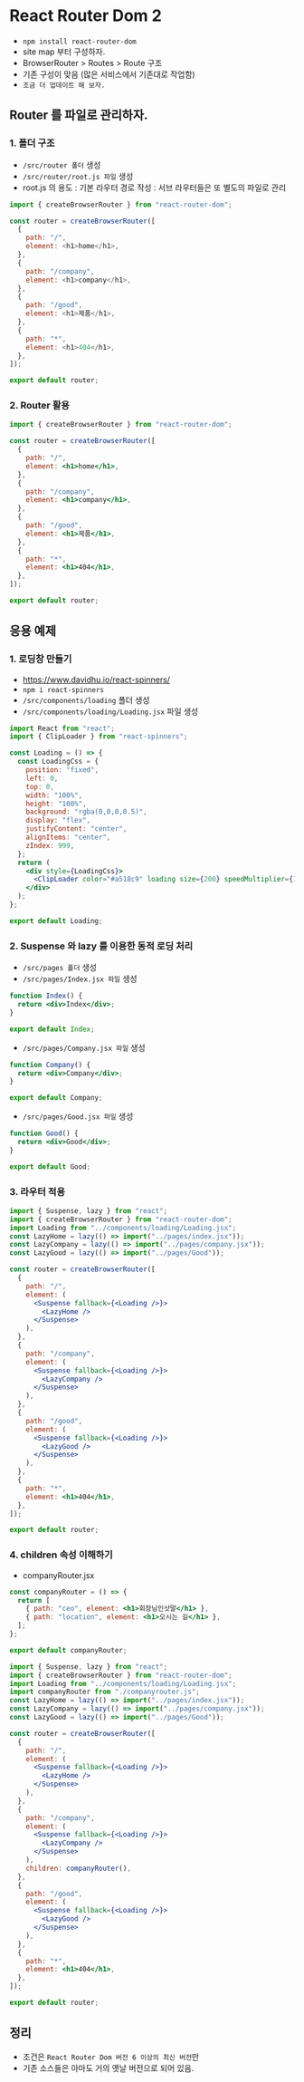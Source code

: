 # React Router Dom 2

- `npm install react-router-dom`
- site map 부터 구성하자.
- BrowserRouter > Routes > Route 구조
- 기존 구성이 맞음 (많은 서비스에서 기존대로 작업함)
- `조금 더 업데이트 해 보자.`

## Router 를 파일로 관리하자.

### 1. 폴더 구조

- `/src/router 폴더` 생성
- `/src/router/root.js 파일` 생성
- root.js 의 용도
  : 기본 라우터 경로 작성
  : 서브 라우터들은 또 별도의 파일로 관리

```js
import { createBrowserRouter } from "react-router-dom";

const router = createBrowserRouter([
  {
    path: "/",
    element: <h1>home</h1>,
  },
  {
    path: "/company",
    element: <h1>company</h1>,
  },
  {
    path: "/good",
    element: <h1>제품</h1>,
  },
  {
    path: "*",
    element: <h1>404</h1>,
  },
]);

export default router;
```

### 2. Router 활용

```jsx
import { createBrowserRouter } from "react-router-dom";

const router = createBrowserRouter([
  {
    path: "/",
    element: <h1>home</h1>,
  },
  {
    path: "/company",
    element: <h1>company</h1>,
  },
  {
    path: "/good",
    element: <h1>제품</h1>,
  },
  {
    path: "*",
    element: <h1>404</h1>,
  },
]);

export default router;
```

## 응용 예제

### 1. 로딩창 만들기

- https://www.davidhu.io/react-spinners/
- `npm i react-spinners`
- `/src/components/loading` 폴더 생성
- `/src/components/loading/Loading.jsx` 파일 생성

```jsx
import React from "react";
import { ClipLoader } from "react-spinners";

const Loading = () => {
  const LoadingCss = {
    position: "fixed",
    left: 0,
    top: 0,
    width: "100%",
    height: "100%",
    background: "rgba(0,0,0,0.5)",
    display: "flex",
    justifyContent: "center",
    alignItems: "center",
    zIndex: 999,
  };
  return (
    <div style={LoadingCss}>
      <ClipLoader color="#a518c9" loading size={200} speedMultiplier={1} />
    </div>
  );
};

export default Loading;
```

### 2. Suspense 와 lazy 를 이용한 동적 로딩 처리

- `/src/pages 폴더` 생성
- `/src/pages/Index.jsx 파일` 생성

```jsx
function Index() {
  return <div>Index</div>;
}

export default Index;
```

- `/src/pages/Company.jsx 파일` 생성

```jsx
function Company() {
  return <div>Company</div>;
}

export default Company;
```

- `/src/pages/Good.jsx 파일` 생성

```jsx
function Good() {
  return <div>Good</div>;
}

export default Good;
```

### 3. 라우터 적용

```jsx
import { Suspense, lazy } from "react";
import { createBrowserRouter } from "react-router-dom";
import Loading from "../components/loading/Loading.jsx";
const LazyHome = lazy(() => import("../pages/index.jsx"));
const LazyCompany = lazy(() => import("../pages/company.jsx"));
const LazyGood = lazy(() => import("../pages/Good"));

const router = createBrowserRouter([
  {
    path: "/",
    element: (
      <Suspense fallback={<Loading />}>
        <LazyHome />
      </Suspense>
    ),
  },
  {
    path: "/company",
    element: (
      <Suspense fallback={<Loading />}>
        <LazyCompany />
      </Suspense>
    ),
  },
  {
    path: "/good",
    element: (
      <Suspense fallback={<Loading />}>
        <LazyGood />
      </Suspense>
    ),
  },
  {
    path: "*",
    element: <h1>404</h1>,
  },
]);

export default router;
```

### 4. children 속성 이해하기

- companyRouter.jsx

```jsx
const companyRouter = () => {
  return [
    { path: "ceo", element: <h1>회장님인삿말</h1> },
    { path: "location", element: <h1>오시는 길</h1> },
  ];
};

export default companyRouter;
```

```jsx
import { Suspense, lazy } from "react";
import { createBrowserRouter } from "react-router-dom";
import Loading from "../components/loading/Loading.jsx";
import companyRouter from "./companyrouter.js";
const LazyHome = lazy(() => import("../pages/index.jsx"));
const LazyCompany = lazy(() => import("../pages/company.jsx"));
const LazyGood = lazy(() => import("../pages/Good"));

const router = createBrowserRouter([
  {
    path: "/",
    element: (
      <Suspense fallback={<Loading />}>
        <LazyHome />
      </Suspense>
    ),
  },
  {
    path: "/company",
    element: (
      <Suspense fallback={<Loading />}>
        <LazyCompany />
      </Suspense>
    ),
    children: companyRouter(),
  },
  {
    path: "/good",
    element: (
      <Suspense fallback={<Loading />}>
        <LazyGood />
      </Suspense>
    ),
  },
  {
    path: "*",
    element: <h1>404</h1>,
  },
]);

export default router;
```

## 정리

- 조건은 `React Router Dom 버전 6 이상의 최신 버전`만
- 기존 소스들은 아마도 거의 옛날 버전으로 되어 있음.
